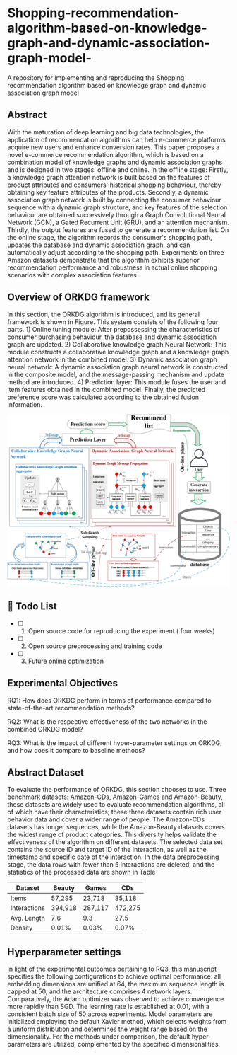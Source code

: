 # Shopping-recommendation-algorithm-based-on-knowledge-graph-and-dynamic-association-graph-model-
A repository for implementing and reproducing the Shopping recommendation algorithm based on knowledge graph and dynamic association graph model

## Abstract
With the maturation of deep learning and big data technologies, the application of recommendation algorithms can help e-commerce platforms acquire new users and enhance conversion rates. This paper proposes a novel e-commerce recommendation algorithm, which is based on a combination model of knowledge graphs and dynamic association graphs and is designed in two stages: offline and online. In the offline stage: Firstly, a knowledge graph attention network is built based on the features of product attributes and consumers' historical shopping behaviour, thereby obtaining key feature attributes of the products. Secondly, a dynamic association graph network is built by connecting the consumer behaviour sequence with a dynamic graph structure, and key features of the selection behaviour are obtained successively through a Graph Convolutional Neural Network (GCN), a Gated Recurrent Unit (GRU), and an attention mechanism. Thirdly, the output features are fused to generate a recommendation list. On the online stage, the algorithm records the consumer's shopping path, updates the database and dynamic association graph, and can automatically adjust according to the shopping path. Experiments on three Amazon datasets demonstrate that the algorithm exhibits superior recommendation performance and robustness in actual online shopping scenarios with complex association features.
## Overview of ORKDG framework
In this section, the ORKDG algorithm is introduced, and its general framework is shown in Figure. This system consists of the following four parts. 1) Online tuning module: After prepossessing the characteristics of consumer purchasing behaviour, the database and dynamic association graph are updated. 2) Collaborative knowledge graph Neural Network: This module constructs a collaborative knowledge graph and a knowledge graph attention network in the combined model. 3) Dynamic association graph neural network: A dynamic association graph neural network is constructed in the composite model, and the message-passing mechanism and update method are introduced. 4) Prediction layer: This module fuses the user and item features obtained in the combined model. Finally, the predicted preference score was calculated according to the obtained fusion information.
<div align="center">
  <img alt="image" src="assets\ORKDG.png" />
</div>

## 📑 Todo List
  - [ ] 1. Open source code for reproducing the experiment ( four weeks)
  - [ ] 2. Open source preprocessing and training code
  - [ ] 3. Future online optimization


## Experimental Objectives
RQ1: How does ORKDG perform in terms of performance compared to state-of-the-art recommendation methods?

RQ2: What is the respective effectiveness of the two networks in the combined ORKDG model?

RQ3: What is the impact of different hyper-parameter settings on ORKDG, and how does it compare to baseline methods?

## Abstract Dataset
To evaluate the performance of ORKDG, this section chooses to use. Three benchmark datasets: Amazon-CDs, Amazon-Games and Amazon-Beauty, these datasets are widely used to evaluate recommendation algorithms, all of which have their characteristics; these three datasets contain rich user behavior data and cover a wider range of people. The Amazon-CDs datasets has longer sequences, while the Amazon-Beauty datasets covers the widest range of product categories. This diversity helps validate the effectiveness of the algorithm on different datasets.
The selected data set contains the source ID and target ID of the interaction, as well as the timestamp and specific date of the interaction. In the data preprocessing stage, the data rows with fewer than 5 interactions are deleted, and the statistics of the processed data are shown in Table

| Dataset      | Beauty  | Games   | CDs     |
|--------------|---------|---------|---------|
| Items        | 57,295  | 23,718  | 35,118  |
| Interactions | 394,918 | 287,117 | 472,275 |
| Avg. Length  | 7.6     | 9.3     | 27.5    |
| Density      | 0.01%   | 0.03%   | 0.07%   |

## Hyperparameter settings
In light of the experimental outcomes pertaining to RQ3, this manuscript specifies the following configurations to achieve optimal performance: all embedding dimensions are unified at 64, the maximum sequence length is capped at 50, and the architecture comprises 4 network layers. Comparatively, the Adam optimizer was observed to achieve convergence more rapidly than SGD. The learning rate is established at 0.01, with a consistent batch size of 50 across experiments. Model parameters are initialized employing the default Xavier method, which selects weights from a uniform distribution and determines the weight range based on the dimensionality. For the methods under comparison, the default hyper-parameters are utilized, complemented by the specified dimensionalities.


